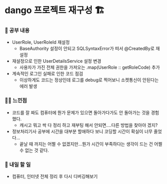 # dango 프로젝트 재구성 🏗️

### 🚸 공부 내용
* UserRole, UserRoleId 재설정
  * BaseAuthority 설정이 안되고 SQLSyntaxError가 떠서 @CreatedBy로 재설정
* 재설정으로 인한 UserDetailsService 설정 변경
  * 사용자가 가진 전체 권한을 가져오는 .map(UserRole :: getRoleCode) 추가
* 계속적인 로그인 실패로 인한 코드 점검
  * 이상하게도 코드는 정상인데 로그를 debug로 찍어보니 소켓통신이 안된다는 에러 발생
 
### 🧑‍💻 느낀점
* 코드를 잘 짜도 컴퓨터에 뭔가 문제가 있으면 돌아가다가도 안 돌아가는 것을 경험했다.
  * 캐시고 뭐고 싹 다 정리 하고 재부팅 해서 안되면....다른 방법을 찾아야 겠지?
* 정보처리기사 공부에 시간을 대부분 할애하다 보니 코딩할 시간이 확실이 너무 줄었다...
  * 끝날 때 까지는 어쩔 수 없겠지만...뭔가 시간이 부족하다는 생각이 드는 건 어쩔 수 없는 것 같다.

### 🚧 내일 할 일
* 컴퓨터, 인터넷 전체 정리 후 다시 디버깅해보기
